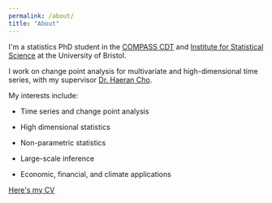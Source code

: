 ```yaml
---
permalink: /about/
title: "About"
---
```

I'm a statistics PhD student in the [COMPASS CDT](http://www.bristol.ac.uk/cdt/compass/) and [Institute for Statistical Science](https://www.bristolmathsresearch.org/statistical-science/) at the University of Bristol.

I work on change point analysis for multivariate and high-dimensional time series, with my supervisor [Dr. Haeran Cho](https://sites.google.com/view/haeran-cho/home).

My interests include:

- Time series and change point analysis

- High dimensional statistics

- Non-parametric statistics

- Large-scale inference

- Economic, financial, and climate applications

[Here's my CV](https://dom-owens-uob.github.io/assets/CV_DomOwens.pdf)
